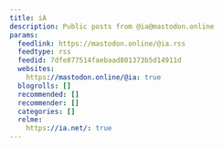 ```yaml
---
title: iA
description: Public posts from @ia@mastodon.online
params:
  feedlink: https://mastodon.online/@ia.rss
  feedtype: rss
  feedid: 7dfe877514faebaad801373b5d14911d
  websites:
    https://mastodon.online/@ia: true
  blogrolls: []
  recommended: []
  recommender: []
  categories: []
  relme:
    https://ia.net/: true
---
```

